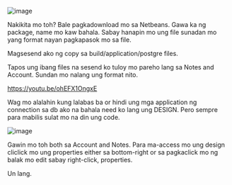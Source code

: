 ![image](https://github.com/Roselynong/Project/assets/161658486/89c27583-d43d-4a94-8371-3b6c411eeda0)

Nakikita mo toh?
Bale pagkadownload mo sa Netbeans.
Gawa ka ng package, name mo kaw bahala.
Sabay hanapin mo ung file sunadan mo yang format nayan pagkapasok mo sa file.

Magsesend ako ng copy sa build/application/postgre files.

Tapos ung ibang files na sesend ko tuloy mo pareho lang sa Notes and Account.
Sundan mo nalang ung format nito.

https://youtu.be/ohEFX1OngxE

Wag mo alalahin kung lalabas ba or hindi ung mga application ng connection sa db ako na bahala need ko lang ung DESIGN.
Pero sempre para mabilis sulat mo na din ung code.

![image](https://github.com/Roselynong/Project/assets/161658486/672bb13c-da7d-4767-9ea9-f9aeb3903daf)

Gawin mo toh both sa Account and Notes.
Para ma-access mo ung design cliclick mo ung properties either sa bottom-right or sa pagkaclick mo ng balak mo edit sabay right-click, properties.

Un lang.
